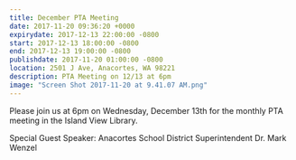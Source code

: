 ```yaml
---
title: December PTA Meeting
date: 2017-11-20 09:36:20 +0000
expirydate: 2017-12-13 22:00:00 -0800
start: 2017-12-13 18:00:00 -0800
end: 2017-12-13 19:00:00 -0800
publishdate: 2017-11-20 01:00:00 -0800
location: 2501 J Ave, Anacortes, WA 98221
description: PTA Meeting on 12/13 at 6pm
image: "Screen Shot 2017-11-20 at 9.41.07 AM.png"
---
```

Please join us at 6pm on Wednesday, December 13th for the monthly PTA meeting in the Island View Library.

Special Guest Speaker:  Anacortes School District Superintendent Dr. Mark Wenzel